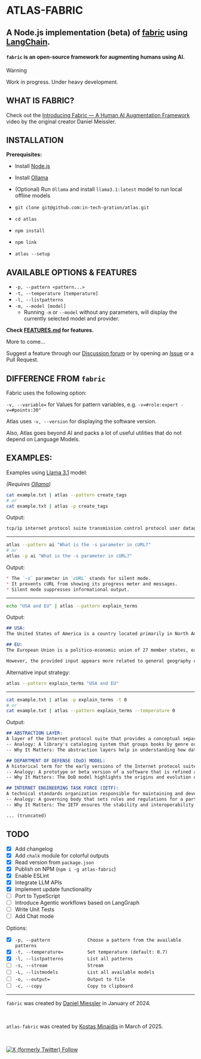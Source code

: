 # ATLAS-FABRIC

## A Node.js implementation **(beta)** of [fabric](https://github.com/danielmiessler/fabric/) using [LangChain](https://js.langchain.com/docs/introduction/).

<p class="align center">
<h4><code>fabric</code> is an open-source framework for augmenting humans using AI.</h4>
</p>

> [!WARNING]
> Work in progress. Under heavy development.

## WHAT IS FABRIC?

Check out the [Introducing Fabric — A Human AI Augmentation Framework](https://www.youtube.com/watch?v=wPEyyigh10g) video by the original creator Daniel Meissler.

## INSTALLATION

  **Prerequisites:**

  - Install [Node.js](https://nodejs.org/en/download)
  - Install [Ollama](https://ollama.com/)
  - (Optional) Run `Ollama` and install `llama3.1:latest` model to run local offline models

  - `git clone git@github.com:in-tech-gration/atlas.git`
  - `cd atlas`
  - `npm install`
  - `npm link`
  - `atlas --setup`

## AVAILABLE OPTIONS & FEATURES

  - `-p, --pattern <pattern...>`
  - `-t, --temperature [temperature]`
  - `-l, --listpatterns`
  - `-m, --model [model]`
    - Running `-m` or `--model` without any parameters, will display the currently selected model and provider.

  **Check [FEATURES.md](./FEATURES.md) for features.**

  More to come...

  Suggest a feature through our [Discussion forum](https://github.com/in-tech-gration/atlas/discussions/categories/ideas) or by opening an [Issue](https://github.com/in-tech-gration/atlas/issues) or a Pull Request.

## DIFFERENCE FROM `fabric`

  Fabric uses the following option:

  `-v, --variable=` for Values for pattern variables, e.g. `-v=#role:expert -v=#points:30"`

  Atlas uses `-v, --version` for displaying the software version.

  Also, Atlas goes beyond AI and packs a lot of useful utilities that do not depend on Language Models. 

## EXAMPLES:

Examples using [Llama 3.1](https://ai.meta.com/blog/meta-llama-3-1/) model:

_(Requires [Ollama](https://ollama.com/))_

```bash
cat example.txt | atlas --pattern create_tags
# or                               
cat example.txt | atlas -p create_tags
```

Output:

```markdown
tcp/ip internet protocol suite transmission control protocol user datagram protocol ip tcp udp ip address network segment host to host communication process to process data exchange department of defense darpa internet engineering task force ietf osi model
```

---

```bash
atlas --pattern ai "What is the -s parameter in cURL?"
# or
atlas -p ai "What is the -s parameter in cURL?"
```

Output:

```markdown
* The `-s` parameter in `cURL` stands for silent mode.
* It prevents cURL from showing its progress meter and messages.
* Silent mode suppresses informational output.
```
---

```bash
echo "USA and EU" | atlas --pattern explain_terms
```

Output:

```markdown
## USA: 
The United States of America is a country located primarily in North America. It is considered one of the most powerful countries globally due to its economic, military, and political influence.

## EU:
The European Union is a politico-economic union of 27 member states, each with its own government and laws but cooperating on trade, security, and other policies through common institutions.

However, the provided input appears more related to general geography or global politics rather than an in-depth explanation requiring advanced terms. If you'd like me to explain something specific or provide examples involving these entities, please let me know.
```

Alternative input strategy: 

```bash
atlas --pattern explain_terms "USA and EU"
```

---

```bash
cat example.txt | atlas -p explain_terms -t 0
# or
cat example.txt | atlas --pattern explain_terms --temperature 0
```

Output:

```markdown
## ABSTRACTION LAYER: 
A layer of the Internet protocol suite that provides a conceptual separation between different network functions and protocols, allowing for classification and organization.
-- Analogy: A library's cataloging system that groups books by genre or author to facilitate searching and retrieval.
-- Why It Matters: The abstraction layers help in understanding how data is communicated over networks and which protocols are involved at each stage.

## DEPARTMENT OF DEFENSE (DoD) MODEL:
A historical term for the early versions of the Internet protocol suite, as it was initially funded by the United States Department of Defense through DARPA.
-- Analogy: A prototype or beta version of a software that is refined and improved over time to become a standard.
-- Why It Matters: The DoD model highlights the origins and evolution of the Internet protocol suite.

## INTERNET ENGINEERING TASK FORCE (IETF):
A technical standards organization responsible for maintaining and developing the Internet protocol suite and its constituent protocols.
-- Analogy: A governing body that sets rules and regulations for a particular sport, ensuring consistency and fairness across different leagues.
-- Why It Matters: The IETF ensures the stability and interoperability of the Internet protocol suite.

... (truncated)
```

## TODO

- [x] Add changelog
- [x] Add `chalk` module for colorful outputs
- [x] Read version from `package.json`
- [x] Publish on NPM (`npm i -g atlas-fabric`)
- [x] Enable ESLint
- [x] Integrate LLM APIs
- [x] Implement update functionality
- [ ] Port to TypeScript
- [ ] Introduce Agentic workflows based on LangGraph
- [ ] Write Unit Tests
- [ ] Add Chat mode

Options:

- [x] `-p, --pattern              Choose a pattern from the available patterns`
- [x] `-t, --temperature=         Set temperature (default: 0.7)`
- [x] `-l, --listpatterns         List all patterns`
- [ ] `-s, --stream               Stream`
- [ ] `-L, --listmodels           List all available models`
- [ ] `-o, --output=              Output to file`
- [ ] `-c, --copy                 Copy to clipboard`

---

`fabric` was created by <a href="https://danielmiessler.com/subscribe" target="_blank">Daniel Miessler</a> in January of 2024.

<br />

`atlas-fabric` was created by <a href="https://github.com/kostasx" target="_blank">Kostas Minaidis</a> in March of 2025.

<br />

<a href="https://twitter.com/intent/user?screen_name=kostasx">![X (formerly Twitter) Follow](https://img.shields.io/twitter/follow/kostasx)</a>
